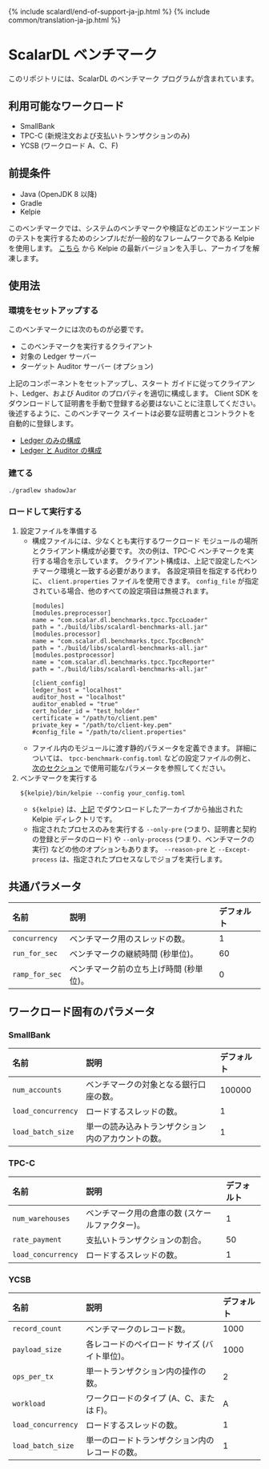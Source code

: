 {% include scalardl/end-of-support-ja-jp.html %}
{% include common/translation-ja-jp.html %}

# ScalarDL ベンチマーク

このリポジトリには、ScalarDL のベンチマーク プログラムが含まれています。

## 利用可能なワークロード

- SmallBank
- TPC-C (新規注文および支払いトランザクションのみ)
- YCSB (ワークロード A、C、F)

## 前提条件

- Java (OpenJDK 8 以降)
- Gradle
- Kelpie

このベンチマークでは、システムのベンチマークや検証などのエンドツーエンドのテストを実行するためのシンプルだが一般的なフレームワークである Kelpie を使用します。 [こちら](https://github.com/scalar-labs/kelpie) から Kelpie の最新バージョンを入手し、アーカイブを解凍します。

## 使用法

### 環境をセットアップする

このベンチマークには次のものが必要です。
- このベンチマークを実行するクライアント
- 対象の Ledger サーバー
- ターゲット Auditor サーバー (オプション)

上記のコンポーネントをセットアップし、スタート ガイドに従ってクライアント、Ledger、および Auditor のプロパティを適切に構成します。 Client SDK をダウンロードして証明書を手動で登録する必要はないことに注意してください。 後述するように、このベンチマーク スイートは必要な証明書とコントラクトを自動的に登録します。

- [Ledger のみの構成](https://github.com/scalar-labs/scalardl/blob/master/docs/getting-started.md)
- [Ledger と Auditor の構成](https://github.com/scalar-labs/scalardl/blob/master/docs/getting-started-auditor.md)

### 建てる

```console
./gradlew shadowJar
```

### ロードして実行する

1. 設定ファイルを準備する
   - 構成ファイルには、少なくとも実行するワークロード モジュールの場所とクライアント構成が必要です。 次の例は、TPC-C ベンチマークを実行する場合を示しています。 クライアント構成は、上記で設定したベンチマーク環境と一致する必要があります。 各設定項目を指定する代わりに、 `client.properties` ファイルを使用できます。 `config_file` が指定されている場合、他のすべての設定項目は無視されます。
     ```
     [modules]
     [modules.preprocessor]
     name = "com.scalar.dl.benchmarks.tpcc.TpccLoader"
     path = "./build/libs/scalardl-benchmarks-all.jar"
     [modules.processor]
     name = "com.scalar.dl.benchmarks.tpcc.TpccBench"
     path = "./build/libs/scalardl-benchmarks-all.jar"
     [modules.postprocessor]
     name = "com.scalar.dl.benchmarks.tpcc.TpccReporter"
     path = "./build/libs/scalardl-benchmarks-all.jar"

     [client_config]
     ledger_host = "localhost"
     auditor_host = "localhost"
     auditor_enabled = "true"
     cert_holder_id = "test_holder"
     certificate = "/path/to/client.pem"
     private_key = "/path/to/client-key.pem"
     #config_file = "/path/to/client.properties"
     ```
   - ファイル内のモジュールに渡す静的パラメータを定義できます。 詳細については、 `tpcc-benchmark-config.toml` などの設定ファイルの例と、[次のセクション](#common-parameters) で使用可能なパラメータを参照してください。
2. ベンチマークを実行する
   ```
   ${kelpie}/bin/kelpie --config your_config.toml
   ```
   - `${kelpie}` は、[上記](#prerequisites) でダウンロードしたアーカイブから抽出された Kelpie ディレクトリです。
   - 指定されたプロセスのみを実行する `--only-pre` (つまり、証明書と契約の登録とデータのロード) や `--only-process` (つまり、ベンチマークの実行) などの他のオプションもあります。 `--reason-pre` と `--Except-process` は、指定されたプロセスなしでジョブを実行します。

## 共通パラメータ

| 名前            | 説明                               | デフォルト |
|:---------------|:----------------------------------|:----------|
| `concurrency`  | ベンチマーク用のスレッドの数。         | 1         |
| `run_for_sec`  | ベンチマークの継続時間 (秒単位)。      | 60        |
| `ramp_for_sec` | ベンチマーク前の立ち上げ時間 (秒単位)。 | 0         |

## ワークロード固有のパラメータ

### SmallBank

| 名前            | 説明                               | デフォルト |
|:-------------------|:----------------------------------------------------|:--------|
| `num_accounts`     | ベンチマークの対象となる銀行口座の数。           | 100000  |
| `load_concurrency` | ロードするスレッドの数。                      | 1       |
| `load_batch_size`  | 単一の読み込みトランザクション内のアカウントの数。 | 1       |

### TPC-C

| 名前                | 説明                                     | デフォルト |
|:-------------------|:-----------------------------------------|:---------|
| `num_warehouses`   | ベンチマーク用の倉庫の数 (スケールファクター)。 | 1        |
| `rate_payment`     | 支払いトランザクションの割合。                | 50       |
| `load_concurrency` | ロードするスレッドの数。                     | 1        |

### YCSB

| 名前                | 説明                                   | デフォルト |
|:-------------------|:---------------------------------------|:---------|
| `record_count`     | ベンチマークのレコード数。                 | 1000     |
| `payload_size`     | 各レコードのペイロード サイズ (バイト単位)。  | 1000    |
| `ops_per_tx`       | 単一トランザクション内の操作の数。           | 2       |
| `workload`         | ワークロードのタイプ (A、C、または F)。     | A        |
| `load_concurrency` | ロードするスレッドの数。                   | 1        |
| `load_batch_size`  | 単一のロードトランザクション内のレコードの数。 | 1        |
